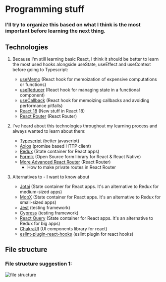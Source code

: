 # Programming stuff

### I'll try to organize this based on what I think is the most important before learning the next thing.

## Technologies

1. Because I'm still learning basic React, I think it should be better to learn the most used hooks alongside useState,
   useEffect and useContext before going to Typescript:
    - [useMemo](https://es.reactjs.org/docs/hooks-reference.html#usememo) (React hook for memoization of expensive computations or functions)
    - [useReducer](https://es.reactjs.org/docs/hooks-reference.html#usereducer) (React hook for managing state in a functional component)
    - [useCallback](https://es.reactjs.org/docs/hooks-reference.html#usecallback) (React hook for memoizing callbacks and avoiding performance pitfalls)
    - [React 18](https://reactjs.org/blog/2022/03/29/react-v18.html) (New stuff in React 18)
    - [React Router](https://reactrouter.com/docs/en/v6) (React Router)

2. I've heard about this technologies throughout my learning process and always wanted to learn about them:
    - [Typescript](https://www.typescriptlang.org/) (better javascript)
    - [Axios](https://www.npmjs.com/package/axios) (promise based HTTP client)
    - [Redux](https://es.redux.js.org/) (State container for React apps)
    - [Formik](https://formik.org/) (Open Source form library for React & React Native)
    - [More Advanced React Router](https://reactrouter.com/docs/en/v6) (React Router)
        - How to make private routes in React Router

3. Alternatives to - I want to know about
    - [Jotai](https://jotai.org/) (State container for React apps. It's an alternative to Redux for medium-sized apps)
    - [MobX](https://mobx.js.org/) (State container for React apps. It's an alternative to Redux for small-sized apps)
    - [Jest](https://jestjs.io/) (testing framework)
    - [Cypress](https://www.cypress.io/) (testing framework)
    - [React Query](https://es.redux.js.org/) (State container for React apps. It's an alternative to Redux for big apps)
    - [ChakraUI](https://chakra-ui.com/) (UI components library for react)
    - [eslint-plugin-react-hooks](https://www.npmjs.com/package/eslint-plugin-react-hooks) (eslint plugin for react hooks)

## File structure

### File structure suggestion 1:

![file structure](https://i.imgur.com/t2TFEB3.png)
